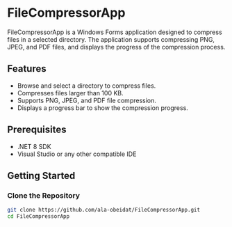 # FileCompressorApp

FileCompressorApp is a Windows Forms application designed to compress files in a selected directory. The application supports compressing PNG, JPEG, and PDF files, and displays the progress of the compression process.

## Features

- Browse and select a directory to compress files.
- Compresses files larger than 100 KB.
- Supports PNG, JPEG, and PDF file compression.
- Displays a progress bar to show the compression progress.

## Prerequisites

- .NET 8 SDK
- Visual Studio or any other compatible IDE

## Getting Started

### Clone the Repository

```bash
git clone https://github.com/ala-obeidat/FileCompressorApp.git
cd FileCompressorApp
